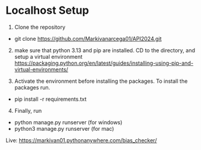 # Localhost Setup

1. Clone the repository 
 - git clone https://github.com/Markivanarcega01/API2024.git

2. make sure that python 3.13 and pip are installed.
CD to the directory, and setup a virtual environment
https://packaging.python.org/en/latest/guides/installing-using-pip-and-virtual-environments/

3. Activate the environment before installing the packages. To install the packages run.
 - pip install -r requirements.txt

4. Finally, run
 - python manage.py runserver   (for windows)
 - python3 manage.py runserver  (for mac)

Live: https://markivan01.pythonanywhere.com/bias_checker/
